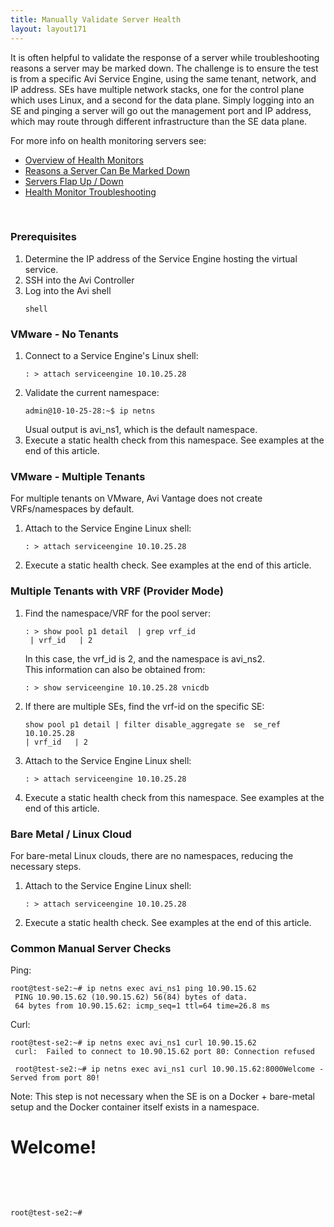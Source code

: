 ```yaml
---
title: Manually Validate Server Health
layout: layout171
---
```

It is often helpful to validate the response of a server while troubleshooting reasons a server may be marked down. The challenge is to ensure the test is from a specific Avi Service Engine, using the same tenant, network, and IP address. SEs have multiple network stacks, one for the control plane which uses Linux, and a second for the data plane. Simply logging into an SE and pinging a server will go out the management port and IP address, which may route through different infrastructure than the SE data plane.

For more info on health monitoring servers see:

* <a href="/docs/17.1/overview-of-health-monitors">Overview of Health Monitors</a>
* <a href="/docs/17.1/why-is-a-server-marked-down">Reasons a Server Can Be Marked Down</a>
* <a href="/docs/17.1/servers-flapping-up-down">Servers Flap Up / Down</a>
* <a href="/docs/17.1/health-monitor-troubleshooting">Health Monitor Troubleshooting</a> 

 

### Prerequisites

<ol> 
 <li>Determine the IP address of the Service Engine hosting the virtual service.</li> 
 <li>SSH into the Avi Controller</li> 
 <li>Log into the Avi shell<br> 
  <!-- Crayon Syntax Highlighter v2.7.1 --> <pre><code class="language-lua">shell</code></pre> 
  <!-- [Format Time: 0.0002 seconds] --> </li> 
</ol> 

### VMware - No Tenants

<ol> 
 <li>Connect to a Service Engine's Linux shell:<br> 
  <!-- Crayon Syntax Highlighter v2.7.1 --> <pre><code class="language-lua">: &gt; attach serviceengine 10.10.25.28</code></pre> 
  <!-- [Format Time: 0.0003 seconds] --> </li> 
 <li>Validate the current namespace:<br> 
  <!-- Crayon Syntax Highlighter v2.7.1 --> <pre><code class="language-lua">admin@10-10-25-28:~$ ip netns</code></pre> 
  <!-- [Format Time: 0.0003 seconds] --> Usual output is avi_ns1, which is the default namespace.</li> 
 <li>Execute a static health check from this namespace. See examples at the end of this article.</li> 
</ol> 

### VMware - Multiple Tenants

For multiple tenants on VMware, Avi Vantage does not create VRFs/namespaces by default.
<ol> 
 <li>Attach to the Service Engine Linux shell:<br> 
  <!-- Crayon Syntax Highlighter v2.7.1 --> <pre><code class="language-lua">: &gt; attach serviceengine 10.10.25.28</code></pre> 
  <!-- [Format Time: 0.0003 seconds] --> </li> 
 <li>Execute a static health check. See examples at the end of this article.</li> 
</ol> 

### Multiple Tenants with VRF (Provider Mode)

<ol> 
 <li>Find the namespace/VRF for the pool server:<br> 
  <!-- Crayon Syntax Highlighter v2.7.1 --> <pre><code class="language-lua">: &gt; show pool p1 detail  | grep vrf_id
 | vrf_id   | 2</code></pre> 
  <!-- [Format Time: 0.0004 seconds] --> In this case, the vrf_id is 2, and the namespace is avi_ns2.<br> This information can also be obtained from:<br> 
  <!-- Crayon Syntax Highlighter v2.7.1 --> <pre><code class="language-lua">: &gt; show serviceengine 10.10.25.28 vnicdb</code></pre> 
  <!-- [Format Time: 0.0003 seconds] --> </li> 
 <li>If there are multiple SEs, find the vrf-id on the specific SE:<br> 
  <!-- Crayon Syntax Highlighter v2.7.1 --> <pre><code class="language-lua">show pool p1 detail | filter disable_aggregate se  se_ref 10.10.25.28
| vrf_id   | 2</code></pre> 
  <!-- [Format Time: 0.0004 seconds] --> </li> 
 <li>Attach to the Service Engine Linux shell:<br> 
  <!-- Crayon Syntax Highlighter v2.7.1 --> <pre><code class="language-lua">: &gt; attach serviceengine 10.10.25.28</code></pre> 
  <!-- [Format Time: 0.0002 seconds] --> </li> 
 <li>Execute a static health check from this namespace. See examples at the end of this article.</li> 
</ol> 

### Bare Metal / Linux Cloud

For bare-metal Linux clouds, there are no namespaces, reducing the necessary steps.
<ol> 
 <li>Attach to the Service Engine Linux shell:<br> 
  <!-- Crayon Syntax Highlighter v2.7.1 --> <pre><code class="language-lua">: &gt; attach serviceengine 10.10.25.28</code></pre> 
  <!-- [Format Time: 0.0002 seconds] --> </li> 
 <li>Execute a static health check. See examples at the end of this article.</li> 
</ol> 

### Common Manual Server Checks

Ping:

<pre><code class="language-lua">root@test-se2:~# ip netns exec avi_ns1 ping 10.90.15.62
 PING 10.90.15.62 (10.90.15.62) 56(84) bytes of data.
 64 bytes from 10.90.15.62: icmp_seq=1 ttl=64 time=26.8 ms</code></pre>  

Curl:

<pre><code class="language-lua">root@test-se2:~# ip netns exec avi_ns1 curl 10.90.15.62
 curl:  Failed to connect to 10.90.15.62 port 80: Connection refused

 root@test-se2:~# ip netns exec avi_ns1 curl 10.90.15.62:8000Welcome - Served from port 80!</code></pre>  

Note: This step is not necessary when the SE is on a Docker + bare-metal setup and the Docker container itself exists in a namespace.

# Welcome!

 

 


<pre><code class="language-lua">root@test-se2:~#</code></pre>  